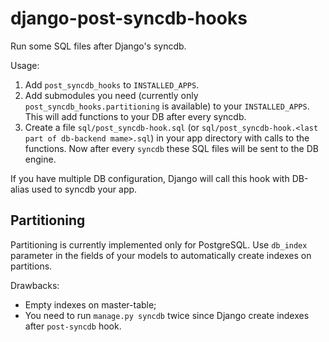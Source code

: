 # django-post-syncdb-hooks

Run some SQL files after Django's syncdb.

Usage:

1. Add `post_syncdb_hooks` to `INSTALLED_APPS`.
2. Add submodules you need (currently only `post_syncdb_hooks.partitioning` is available) to your `INSTALLED_APPS`. This will add functions to your DB after every syncdb.
3. Create a file `sql/post_syncdb-hook.sql` (or `sql/post_syncdb-hook.<last part of db-backend mame>.sql`) in your app directory with calls to the functions. Now after every `syncdb` these SQL files will be sent to the DB engine.

If you have multiple DB configuration, Django will call this hook with DB-alias used to syncdb your app.

## Partitioning

Partitioning is currently implemented only for PostgreSQL. Use `db_index` parameter in the fields of your models to automatically create indexes on partitions.

Drawbacks:

* Empty indexes on master-table;
* You need to run `manage.py syncdb` twice since Django create indexes after `post-syncdb` hook.
